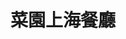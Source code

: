 ---
title: "菜園上海餐廳"
description: "菜園上海餐廳"
layout: shop
keywords:
  - 美食競賽
  - 台灣美食
  - 美食精選
datePublished: "2025-06-30"
dateModified: "2025-07-02"
city: "新竹市"
district: "東區"
address: "新竹市東區東大路一段136號"
phone: "035438898"
geo: "24.808519554054435, 120.97211164369801"
google_map: "https://maps.app.goo.gl/okbenzsF7BQb8mpYA"
footinder: "https://footinder.com.tw/%E6%96%B0%E7%AB%B9%E5%B8%82%E6%9D%B1%E5%8D%80/127814/"
official: ""
award:
  - name: "500盤"
    year: "2024"
    entries:
      - dishes:
          - "白菜燉雞湯"

---
